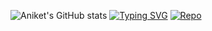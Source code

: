 ![Aniket's GitHub stats](https://github-readme-stats.vercel.app/api?username=aniketpatil&show_icons=true)
[![Typing SVG](https://readme-typing-svg.herokuapp.com?size=22&color=blue&lines=AI+Engineer;Python+%7C+Flask+%7C+ML;Video+Summarisation+%7C+NLP)](https://git.io/typing-svg)
[![Repo](https://github-readme-stats.vercel.app/api/pin/?username=aniketpatil&repo=AI-Video-Summariser)](https://github.com/aniketpatil/AI-Video-Summariser)
